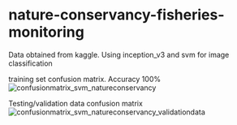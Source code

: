 # nature-conservancy-fisheries-monitoring
Data obtained from kaggle. Using inception_v3 and svm for image classification

training set confusion matrix. Accuracy 100% 
![confusionmatrix_svm_natureconservancy](https://user-images.githubusercontent.com/26388650/29047526-e1507f5a-7b80-11e7-8c72-b0eeef0619cb.png)

Testing/validation data confusion matrix 
![confusionmatrix_svm_natureconservancy_validationdata](https://user-images.githubusercontent.com/26388650/29047831-872e5f68-7b82-11e7-921a-b8c31ae04386.png)
